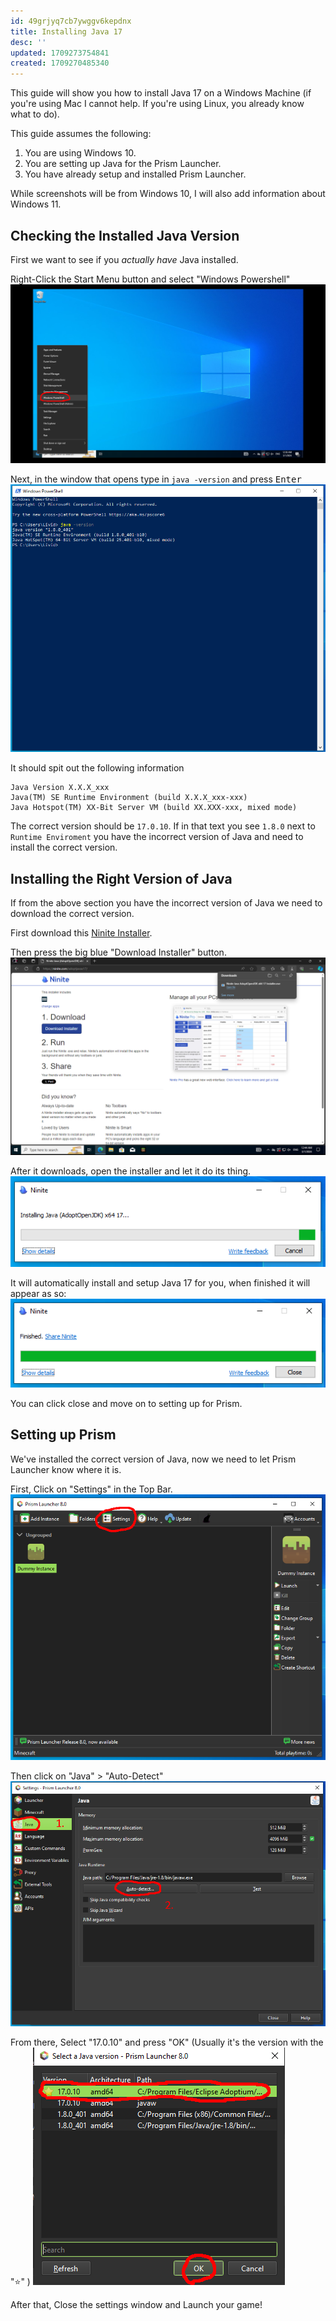 ```yaml
---
id: 49grjyq7cb7ywggv6kepdnx
title: Installing Java 17
desc: ''
updated: 1709273754841
created: 1709270485340
---
```

This guide will show you how to install Java 17 on a Windows Machine (if you're using Mac I cannot help. If you're using Linux, you already know what to do).

This guide assumes the following:
1. You are using Windows 10.
2. You are setting up Java for the Prism Launcher.
3. You have already setup and installed Prism Launcher.

While screenshots will be from Windows 10, I will also add information about Windows 11.

## Checking the Installed Java Version
First we want to see if you *actually have* Java installed.

Right-Click the Start Menu button and select "Windows Powershell"
![](assets/images/2024-03-01-00-37-20.png)

Next, in the window that opens type in `java -version` and press <kbd>Enter</kbd>
![](assets/images/2024-03-01-00-38-35.png)

It should spit out the following information
```
Java Version X.X.X_xxx
Java(TM) SE Runtime Environment (build X.X.X_xxx-xxx)
Java Hotspot(TM) XX-Bit Server VM (build XX.XXX-xxx, mixed mode)
```

The correct version should be `17.0.10`. If in that text you see `1.8.0` next to `Runtime Enviroment` you have the incorrect version of Java and need to install the correct version.

## Installing the Right Version of Java
If from the above section you have the incorrect version of Java we need to download the correct version.

First download this [Ninite Installer](https://ninite.com/adoptjavax17/).

Then press the big blue "Download Installer" button.
![](./assets/images/2024-03-01-00-44-19.png)

After it downloads, open the installer and let it do its thing.
![](./assets/images/2024-03-01-00-45-53.png)

It will automatically install and setup Java 17 for you, when finished it will appear as so:
![](./assets/images/2024-03-01-00-46-43.png)

You can click close and move on to setting up for Prism.

## Setting up Prism
We've installed the correct version of Java, now we need to let Prism Launcher know where it is.

First, Click on "Settings" in the Top Bar.
![](./assets/images/2024-03-01-00-52-46.png)

Then click on "Java" > "Auto-Detect"
![](./assets/images/2024-03-01-00-54-35.png)

From there, Select "17.0.10" and press "OK" (Usually it's the version with the "⭐" )
![](./assets/images/2024-03-01-00-55-53.png)

After that, Close the settings window and Launch your game!